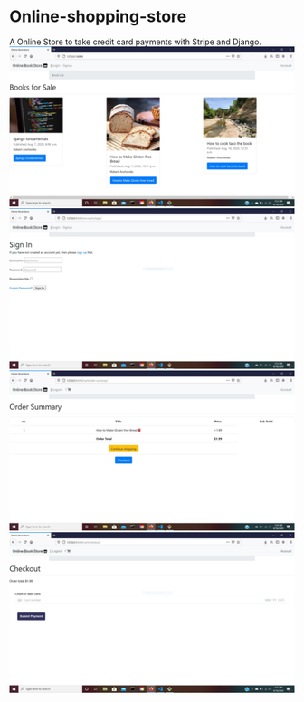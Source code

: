 # Online-shopping-store
A Online Store to take credit card payments with Stripe and Django.
![Alt text](Bookstore1.JPG?raw=true)
![Alt text](Bookstore2.JPG?raw=true)
![Alt text](Bookstore3.JPG?raw=true)
![Alt text](Bookstore4.JPG?raw=true)

